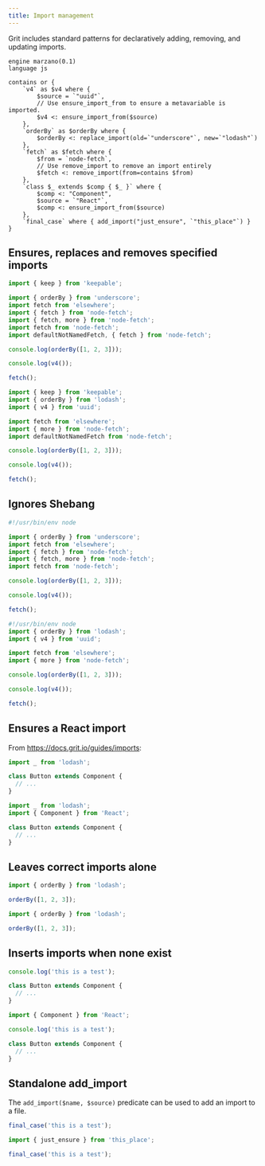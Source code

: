 ```yaml
---
title: Import management
---
```


Grit includes standard patterns for declaratively adding, removing, and updating imports.

```grit
engine marzano(0.1)
language js

contains or {
	`v4` as $v4 where {
		$source = `"uuid"`,
		// Use ensure_import_from to ensure a metavariable is imported.
		$v4 <: ensure_import_from($source)
	},
	`orderBy` as $orderBy where {
		$orderBy <: replace_import(old=`"underscore"`, new=`"lodash"`)
	},
	`fetch` as $fetch where {
		$from = `node-fetch`,
		// Use remove_import to remove an import entirely
		$fetch <: remove_import(from=contains $from)
	},
	`class $_ extends $comp { $_ }` where {
		$comp <: "Component",
		$source = `"React"`,
		$comp <: ensure_import_from($source)
	},
	`final_case` where { add_import("just_ensure", `"this_place"`) }
}
```

## Ensures, replaces and removes specified imports

```js
import { keep } from 'keepable';

import { orderBy } from 'underscore';
import fetch from 'elsewhere';
import { fetch } from 'node-fetch';
import { fetch, more } from 'node-fetch';
import fetch from 'node-fetch';
import defaultNotNamedFetch, { fetch } from 'node-fetch';

console.log(orderBy([1, 2, 3]));

console.log(v4());

fetch();
```

```js
import { keep } from 'keepable';
import { orderBy } from 'lodash';
import { v4 } from 'uuid';

import fetch from 'elsewhere';
import { more } from 'node-fetch';
import defaultNotNamedFetch from 'node-fetch';

console.log(orderBy([1, 2, 3]));

console.log(v4());

fetch();
```

## Ignores Shebang

```js
#!/usr/bin/env node

import { orderBy } from 'underscore';
import fetch from 'elsewhere';
import { fetch } from 'node-fetch';
import { fetch, more } from 'node-fetch';
import fetch from 'node-fetch';

console.log(orderBy([1, 2, 3]));

console.log(v4());

fetch();
```

```js
#!/usr/bin/env node
import { orderBy } from 'lodash';
import { v4 } from 'uuid';

import fetch from 'elsewhere';
import { more } from 'node-fetch';

console.log(orderBy([1, 2, 3]));

console.log(v4());

fetch();
```

## Ensures a React import

From https://docs.grit.io/guides/imports:

```typescript
import _ from 'lodash';

class Button extends Component {
  // ...
}
```

```typescript
import _ from 'lodash';
import { Component } from 'React';

class Button extends Component {
  // ...
}
```

## Leaves correct imports alone

```js
import { orderBy } from 'lodash';

orderBy([1, 2, 3]);
```

```js
import { orderBy } from 'lodash';

orderBy([1, 2, 3]);
```

## Inserts imports when none exist

```typescript
console.log('this is a test');

class Button extends Component {
  // ...
}
```

```typescript
import { Component } from 'React';

console.log('this is a test');

class Button extends Component {
  // ...
}
```

## Standalone add_import

The `add_import($name, $source)` predicate can be used to add an import to a file.

```typescript
final_case('this is a test');
```

```typescript
import { just_ensure } from 'this_place';

final_case('this is a test');
```
